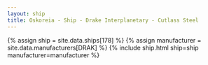 ```yaml
---
layout: ship
title: Oskoreia - Ship - Drake Interplanetary - Cutlass Steel
---
```

{% assign ship = site.data.ships[178] %}
{% assign manufacturer = site.data.manufacturers[DRAK] %}
{% include ship.html ship=ship manufacturer=manufacturer %}
